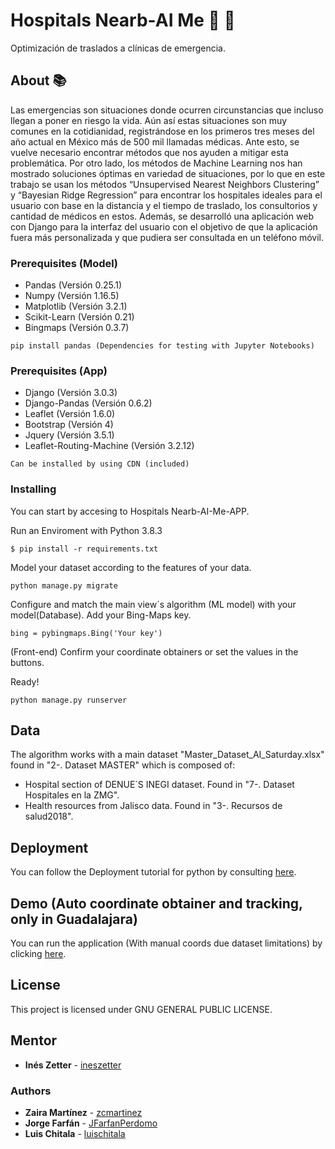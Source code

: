 # Hospitals Nearb-AI Me :hospital: :syringe:

Optimización de traslados a clínicas de emergencia.

## About :books:

Las emergencias son situaciones donde ocurren circunstancias que incluso llegan a poner en riesgo la vida. Aún así estas situaciones son muy comunes en la cotidianidad, registrándose en los primeros tres meses del año actual en México más de 500 mil llamadas médicas. Ante esto, se vuelve necesario encontrar métodos que nos ayuden a mitigar esta problemática. Por otro lado, los métodos de Machine Learning nos han mostrado soluciones óptimas en variedad de situaciones, por lo que en este trabajo se usan los métodos “Unsupervised Nearest Neighbors Clustering” y “Bayesian Ridge Regression” para encontrar los hospitales ideales para el usuario con base en la distancia y el tiempo de traslado, los consultorios y cantidad de médicos en estos. Además, se desarrolló una aplicación web con Django para la interfaz del usuario con el objetivo de que la aplicación fuera más personalizada y que pudiera ser consultada en un teléfono móvil. 

### Prerequisites (Model) 

* Pandas (Versión 0.25.1)
* Numpy (Versión 1.16.5)
* Matplotlib (Versión 3.2.1)
* Scikit-Learn (Versión 0.21)
* Bingmaps (Versión 0.3.7)

```
pip install pandas (Dependencies for testing with Jupyter Notebooks)
```

### Prerequisites (App)

* Django (Versión 3.0.3)
* Django-Pandas (Versión 0.6.2)
* Leaflet (Versión 1.6.0)
* Bootstrap (Versión 4)
* Jquery (Versión 3.5.1)
* Leaflet-Routing-Machine (Versión 3.2.12)



```
Can be installed by using CDN (included)
```

### Installing

You can start by accesing to Hospitals Nearb-AI-Me-APP.

Run an Enviroment with Python 3.8.3

```
$ pip install -r requirements.txt
```

Model your dataset according to the features of your data.

```
python manage.py migrate
```

Configure and match the main view´s algorithm (ML model) with your model(Database).
Add your Bing-Maps key.

```
bing = pybingmaps.Bing('Your key')

```
(Front-end) Confirm your coordinate obtainers or set the values in the buttons.

Ready!

```
python manage.py runserver
```

## Data

The algorithm works with a main dataset "Master_Dataset_AI_Saturday.xlsx" found in "2-. Dataset MASTER" which is composed of:

* Hospital section of DENUE´S INEGI dataset. Found in "7-. Dataset Hospitales en la ZMG".
* Health resources from Jalisco data. Found in "3-. Recursos de salud2018".



## Deployment

You can follow the Deployment tutorial for python by consulting [here](https://www.heroku.com/python).

## Demo (Auto coordinate obtainer and tracking, only in Guadalajara)

You can run the application (With manual coords due dataset limitations) by clicking [here](https://movilizate.herokuapp.com/).


## License

This project is licensed under GNU GENERAL PUBLIC LICENSE.



## Mentor

* **Inés Zetter** - [ineszetter](https://github.com/ineszetter)

### Authors

* **Zaira Martínez** - [zcmartinez](https://github.com/zcmartinez)
* **Jorge Farfán** -  [JFarfanPerdomo](https://github.com/JFarfanPerdomo)
* **Luis Chitala** -  [luischitala](https://github.com/luischitala)



